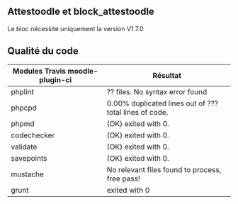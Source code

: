 ## Attestoodle et block_attestoodle ##
Le bloc nécessite uniquement la version V1.7.0

## Qualité du code ##

|  Modules Travis  moodle-plugin-ci | Résultat              |
|-----------------------------------|-----------------------|
| phplint                           | ?? files. No syntax error found |
| phpcpd                            | 0.00% duplicated lines out of ??? total lines of code. |
| phpmd  | (OK) exited with 0. |
| codechecker | (OK) exited with 0.  |
| validate | (OK) exited with 0.  |
| savepoints | (OK) exited with 0.  |
| mustache | No relevant files found to process, free pass! |
| grunt | exited with 0 |
